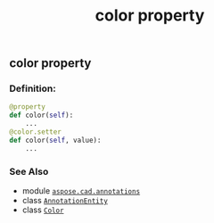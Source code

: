 ﻿---
title: color property
second_title: Aspose.CAD for Python via .NET API References
description: 
type: docs
weight: 30
url: /python-net/aspose.cad.annotations/annotationentity/color/
is_root: false
---

## color property

### Definition:
```python
@property
def color(self):
    ...
@color.setter
def color(self, value):
    ...
```

### See Also
* module [`aspose.cad.annotations`](../../)
* class [`AnnotationEntity`](/cad/python-net/aspose.cad.annotations/annotationentity)
* class [`Color`](/cad/python-net/aspose.cad/color)
